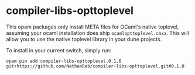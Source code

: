 # compiler-libs-opttoplevel

This opam packages only install META files for OCaml's native toplevel, assuming
your ocaml installation does ship `ocamlopttoplevel.cmxa`. This will allow you
to use the native toplevel library in your dune projects.

To install in your current switch, simply run:
```
opam pin add compiler-libs-opttoplevel.0.1.0 git+https://github.com/NathanReb/compiler-libs-opttoplevel.git#0.1.0
```
